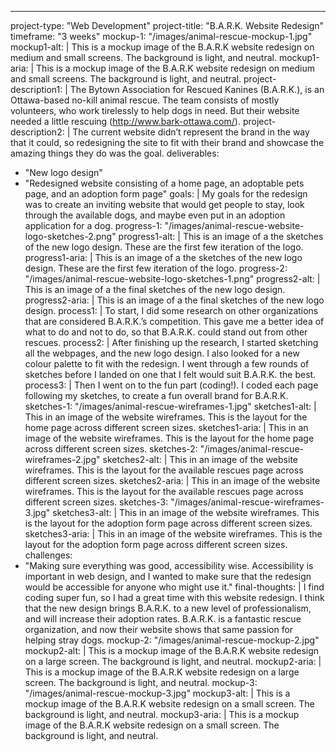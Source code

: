 ---
project-type: "Web Development"
project-title: "B.A.R.K. Website Redesign"
timeframe: "3 weeks"
mockup-1: "/images/animal-rescue-mockup-1.jpg"
mockup1-alt: |
  This is a mockup image of the B.A.R.K website redesign on medium and small screens. The background is light, and neutral.
mockup1-aria: |
  This is a mockup image of the B.A.R.K website redesign on medium and small screens. The background is light, and neutral.
project-description1: |
  The Bytown Association for Rescued Kanines (B.A.R.K.), is an Ottawa-based no-kill animal rescue. The team consists of mostly volunteers, who work tirelessly to help dogs in need. But their website needed a little rescuing (http://www.bark-ottawa.com/).
project-description2: |
  The current website didn’t represent the brand in the way that it could, so redesigning the site to fit with their brand and showcase the amazing things they do was the goal.
deliverables:
  - "New logo design"
  - "Redesigned website consisting of a home page, an adoptable pets page, and an adoption form page"
goals: |
  My goals for the redesign was to create an inviting website that would get people to stay, look through the available dogs, and maybe even put in an adoption application for a dog.
progress-1: "/images/animal-rescue-website-logo-sketches-2.png"
progress1-alt: |
  This is an image of a the sketches of the new logo design. These are the first few iteration of the logo.
progress1-aria: |
  This is an image of a the sketches of the new logo design. These are the first few iteration of the logo.
progress-2: "/images/animal-rescue-website-logo-sketches-1.png"
progress2-alt: |
  This is an image of a the final sketches of the new logo design.
progress2-aria: |
  This is an image of a the final sketches of the new logo design.
process1: |
  To start, I did some research on other organizations that are considered B.A.R.K.’s competition. This gave me a better idea of what to do and not to do, so that B.A.R.K. could stand out from other rescues.
process2: |
  After finishing up the research, I started sketching all the webpages, and the new logo design. I also looked for a new colour palette to fit with the redesign. I went through a few rounds of sketches before I landed on one that I felt would suit B.A.R.K. the best.
process3: |
  Then I went on to the fun part (coding!). I coded each page following my sketches, to create a fun overall brand for B.A.R.K.
sketches-1: "/images/animal-rescue-wireframes-1.jpg"
sketches1-alt: |
  This in an image of the website wireframes. This is the layout for the home page across different screen sizes.
sketches1-aria: |
  This in an image of the website wireframes. This is the layout for the home page across different screen sizes.
sketches-2: "/images/animal-rescue-wireframes-2.jpg"
sketches2-alt: |
  This in an image of the website wireframes. This is the layout for the available rescues page across different screen sizes.
sketches2-aria: |
  This in an image of the website wireframes. This is the layout for the available rescues page across different screen sizes.
sketches-3: "/images/animal-rescue-wireframes-3.jpg"
sketches3-alt: |
  This in an image of the website wireframes. This is the layout for the adoption form page across different screen sizes.
sketches3-aria: |
  This in an image of the website wireframes. This is the layout for the adoption form page across different screen sizes.
challenges:
  - "Making sure everything was good, accessibility wise. Accessibility is important in web design, and I wanted to make sure that the redesign would be accessible for anyone who might use it."
final-thoughts: |
  I find coding super fun, so I had a great time with this website redesign. I think that the new design brings B.A.R.K. to a new level of professionalism, and will increase their adoption rates. B.A.R.K. is a fantastic rescue organization, and now their website shows that same passion for helping stray dogs.
mockup-2: "/images/animal-rescue-mockup-2.jpg"
mockup2-alt: |
  This is a mockup image of the B.A.R.K website redesign on a large screen. The background is light, and neutral.
mockup2-aria: |
  This is a mockup image of the B.A.R.K website redesign on a large screen. The background is light, and neutral.
mockup-3: "/images/animal-rescue-mockup-3.jpg"
mockup3-alt: |
  This is a mockup image of the B.A.R.K website redesign on a small screen. The background is light, and neutral.
mockup3-aria: |
  This is a mockup image of the B.A.R.K website redesign on a small screen. The background is light, and neutral.
